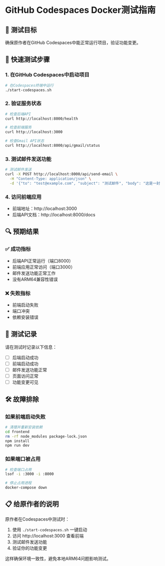 # GitHub Codespaces Docker测试指南

## 🎯 测试目标
确保原作者在GitHub Codespaces中能正常运行项目，验证功能变更。

## 🚀 快速测试步骤

### 1. 在GitHub Codespaces中启动项目
```bash
# 在Codespaces终端中运行
./start-codespaces.sh
```

### 2. 验证服务状态
```bash
# 检查后端API
curl http://localhost:8000/health

# 检查前端服务
curl http://localhost:3000

# 检查Gmail API状态
curl http://localhost:8000/api/gmail/status
```

### 3. 测试邮件发送功能
```bash
# 测试邮件发送
curl -X POST http://localhost:8000/api/send-email \
  -H "Content-Type: application/json" \
  -d '{"to": "test@example.com", "subject": "测试邮件", "body": "这是一封测试邮件"}'
```

### 4. 访问前端应用
- 前端地址：http://localhost:3000
- 后端API文档：http://localhost:8000/docs

## 🔍 预期结果

### ✅ 成功指标
- 后端API正常运行（端口8000）
- 前端应用正常访问（端口3000）
- 邮件发送功能正常工作
- 没有ARM64兼容性错误

### ❌ 失败指标
- 前端启动失败
- 端口冲突
- 依赖安装错误

## 📝 测试记录

请在测试时记录以下信息：
- [ ] 后端启动成功
- [ ] 前端启动成功
- [ ] 邮件发送功能正常
- [ ] 页面访问正常
- [ ] 功能变更可见

## 🛠️ 故障排除

### 如果前端启动失败
```bash
# 清理并重新安装依赖
cd frontend
rm -rf node_modules package-lock.json
npm install
npm run dev
```

### 如果端口被占用
```bash
# 检查端口占用
lsof -i :3000 -i :8000

# 停止占用进程
docker-compose down
```

## 📋 给原作者的说明

原作者在Codespaces中测试时：
1. 使用 `./start-codespaces.sh` 一键启动
2. 访问 http://localhost:3000 查看前端
3. 测试邮件发送功能
4. 验证你的功能变更

这样确保环境一致性，避免本地ARM64问题影响测试。 